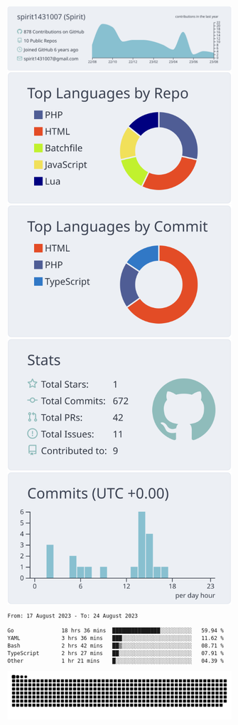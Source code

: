 [![](https://raw.githubusercontent.com/spirit1431007/spirit1431007/master/profile-summary-card-output/nord_bright/0-profile-details.svg)](https://git.io/spiritx)
[![](https://raw.githubusercontent.com/spirit1431007/spirit1431007/master/profile-summary-card-output/nord_bright/1-repos-per-language.svg)](https://git.io/spiritx) [![](https://raw.githubusercontent.com/spirit1431007/spirit1431007/master/profile-summary-card-output/nord_bright/2-most-commit-language.svg)](https://git.io/spiritx)
[![](https://raw.githubusercontent.com/spirit1431007/spirit1431007/master/profile-summary-card-output/nord_bright/3-stats.svg)](https://git.io/spiritx) [![](https://raw.githubusercontent.com/spirit1431007/spirit1431007/master/profile-summary-card-output/nord_bright/4-productive-time.svg)](https://git.io/spiritx)

<!--START_SECTION:waka-->

```txt
From: 17 August 2023 - To: 24 August 2023

Go               18 hrs 36 mins  ███████████████░░░░░░░░░░   59.94 %
YAML             3 hrs 36 mins   ███░░░░░░░░░░░░░░░░░░░░░░   11.62 %
Bash             2 hrs 42 mins   ██▒░░░░░░░░░░░░░░░░░░░░░░   08.71 %
TypeScript       2 hrs 27 mins   ██░░░░░░░░░░░░░░░░░░░░░░░   07.91 %
Other            1 hr 21 mins    █░░░░░░░░░░░░░░░░░░░░░░░░   04.39 %
```

<!--END_SECTION:waka-->

![contribution](https://github.com/spirit1431007/spirit1431007/blob/output/github-contribution-grid-snake.svg)
